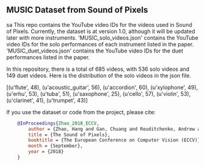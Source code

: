 ## MUSIC Dataset from Sound of Pixels
sa
This repo contains the YouTube video IDs for the videos used in Sound of Pixels. Currently, the dataset is at version 1.0, although it will be updated later with more instruments.
'MUSIC_solo_videos.json' contains the YouTube video IDs for the solo performances of each instrument listed in the paper.
'MUSIC_duet_videos.json' contains the YouTube video IDs for the duet performances listed in the paper.

In this repository, there is a total of 685 videos, with 536 solo videos and 149 duet videos. Here is the distribution of the solo videos in the json file.

[(u'flute', 48),
(u'acoustic_guitar', 56),
(u'accordion', 60),
(u'xylophone', 49),
(u'erhu', 53),
(u'tuba', 51),
(u'saxophone', 25),
(u'cello', 57),
(u'violin', 53),
(u'clarinet', 41),
(u'trumpet', 43)]

If you use the dataset or code from the project, please cite:
```bibtex
    @InProceedings{Zhao_2018_ECCV,
        author = {Zhao, Hang and Gan, Chuang and Rouditchenko, Andrew and Vondrick, Carl and McDermott, Josh and Torralba, Antonio},
        title = {The Sound of Pixels},
        booktitle = {The European Conference on Computer Vision (ECCV)},
        month = {September},
        year = {2018}
    }
```
